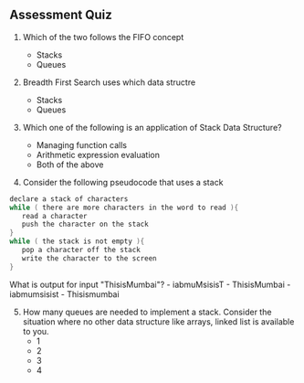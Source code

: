 ## Assessment Quiz

1. Which of the two follows the FIFO concept
   - Stacks
   - Queues

2. Breadth First Search uses which data structre
   - Stacks
   - Queues

3. Which one of the following is an application of Stack Data Structure?
    - Managing function calls
    - Arithmetic expression evaluation
    - Both of the above

4. Consider the following pseudocode that uses a stack
```C
declare a stack of characters
while ( there are more characters in the word to read ){
   read a character
   push the character on the stack
}
while ( the stack is not empty ){
   pop a character off the stack
   write the character to the screen
}
```
What is output for input "ThisisMumbai"?
    - iabmuMsisisT
    - ThisisMumbai
    - iabmumsisist
    - Thisismumbai

5. How many queues are needed to implement a stack. Consider the situation where no other data structure like arrays, linked list is available to you.
    - 1
    - 2
    - 3
    - 4
